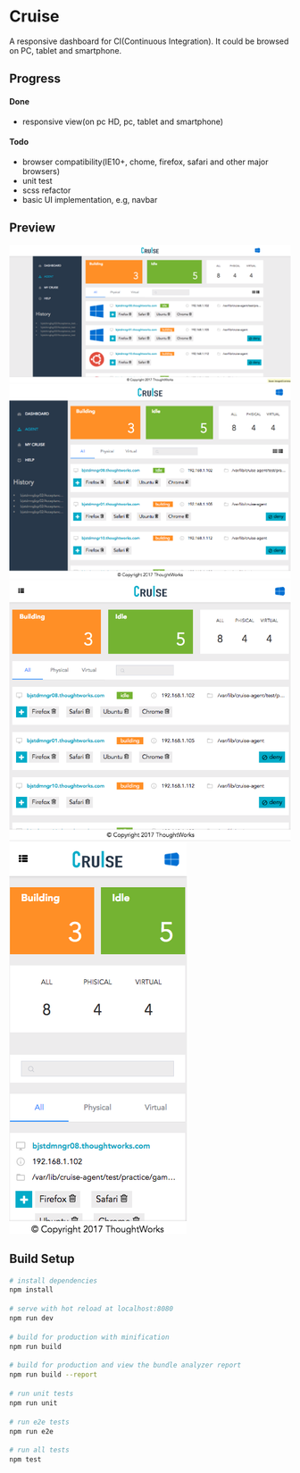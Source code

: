 # Cruise
A responsive dashboard for CI(Continuous Integration). It could be browsed on PC, tablet and smartphone.

## Progress
#### Done
- responsive view(on pc HD, pc, tablet and smartphone)

#### Todo
- browser compatibility(IE10+, chome, firefox, safari and other major browsers)
- unit test
- scss refactor
- basic UI implementation, e.g, navbar

## Preview
![PC-HD-1200](./preview/PC-HD-1200.png)
![PC-1024](./preview/PC-1024.png)
![table-768](./preview/tablet-768.png)
![smartphone-320](./preview/smartphone-320.png)

## Build Setup

``` bash
# install dependencies
npm install

# serve with hot reload at localhost:8080
npm run dev

# build for production with minification
npm run build

# build for production and view the bundle analyzer report
npm run build --report

# run unit tests
npm run unit

# run e2e tests
npm run e2e

# run all tests
npm test
```
